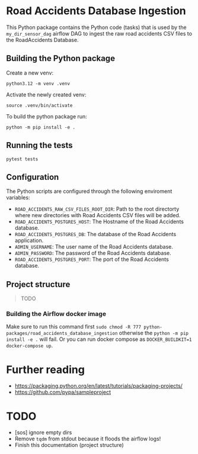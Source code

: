 # Road Accidents Database Ingestion

This Python package contains the Python code (tasks) that is used by the `my_dir_sensor_dag` airflow DAG to ingest the raw road accidents CSV files to the RoadAccidents Database.

## Building the Python package

Create a new venv:

```
python3.12 -m venv .venv
```

Activate the newly created venv:
```
source .venv/bin/activate
```

To build the python package run:
```
python -m pip install -e .
```

## Running the tests

```
pytest tests
```

## Configuration

The Python scripts are configured through the following enviroment variables:

- `ROAD_ACCIDENTS_RAW_CSV_FILES_ROOT_DIR`: Path to the root directorty where new directories with Road Accidents CSV files will be added.
- `ROAD_ACCIDENTS_POSTGRES_HOST`: The Hostname of the Road Accidents database.
- `ROAD_ACCIDENTS_POSTGRES_DB`: The database of the Road Accidents application.
- `ADMIN_USERNAME`: The user name of the Road Accidents database.
- `ADMIN_PASSWORD`: The password of the Road Accidents database.
- `ROAD_ACCIDENTS_POSTGRES_PORT`: The port of the Road Accidents database.

## Project structure

> TODO

### Building the Airflow docker image

Make sure to run this command first `sudo chmod -R 777 python-packages/road_accidents_database_ingestion` otherwise the `python -m pip install -e .` will fail. Or you can run docker compose as `DOCKER_BUILDKIT=1 docker-compose up`.


# Further reading

- https://packaging.python.org/en/latest/tutorials/packaging-projects/
- https://github.com/pypa/sampleproject


# TODO

- [sos] ignore empty dirs
- Remove `tqdm` from stdout because it floods the airflow logs!
- Finish this documentation (project structure)